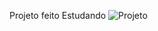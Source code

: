 Projeto feito Estudando
![Projeto](https://github.com/VitorHBS/Projeto-Awax/assets/143558773/c1484ce7-5263-4106-83a6-bce430d001db)

